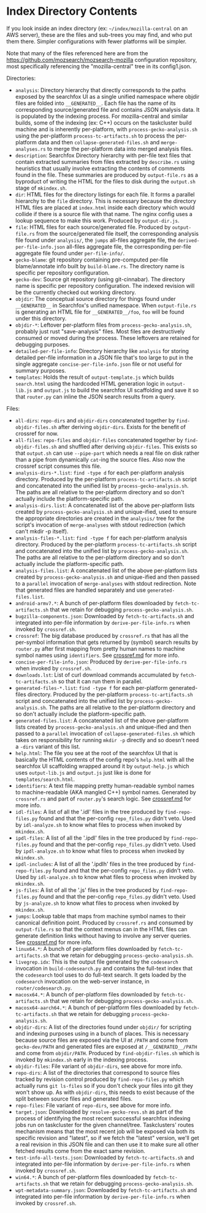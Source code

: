 # Index Directory Contents

If you look inside an index directory (ex: `~/index/mozilla-central` on an AWS
server), these are the files and sub-trees you may find, and who put them there.
Simpler configurations with fewer platforms will be simpler.

Note that many of the files referenced here are from the
https://github.com/mozsearch/mozsearch-mozilla configuration repository, most
specifically referencing the "mozilla-central" tree in its config1.json.

Directories:
- `analysis`: Directory hierarchy that directly corresponds to the paths exposed
  by the searchfox UI as a single unified namespace where objdir files are
  folded into `__GENERATED__`.  Each file has the name of its corresponding
  source/generated file and contains JSON analysis data.  It is populated by
  the indexing process.  For mozilla-central and similar builds, some of the
  indexing (ex: C++) occurs on the taskcluster build machine and is inherently
  per-platform, with `process-gecko-analysis.sh` using the per-platform
  `process-tc-artifacts.sh` to process the per-platform data and then
  `collapse-generated-files.sh` and `merge-analyses.rs` to merge the
  per-platform data into merged analysis files.
- `description`: Searchfox Directory hierarchy with per-file text files that
  contain extracted summaries from files extracted by `describe.rs` using
  heuristics that usually involve extracting the contents of comments found
  in the file.  These summaries are produced by `output-file.rs` as a
  byproduct of writing the HTML for the files to disk during the
  `output.sh` stage of `mkindex.sh`.
- `dir`: HTML files for the directory listings for each file.  It forms a
  parallel hierarchy to the `file` directory.  This is necessary because the
  directory HTML files are placed at `index.html` inside each directory which
  would collide if there is a source file with that name.  The nginx config
  uses a lookup sequence to make this work.  Produced by `output-dir.js`.
- `file`: HTML files for each source/generated file.  Produced by
  `output-file.rs` from the source/generated file itself, the corresponding
  analysis file found under `analysis/`, the `jumps` all-files aggregate file,
  the `derived-per-file-info.json` all-files aggregate file, the
  corresponding per-file aggregate file found under `per-file-info/`.
- `gecko-blame`: git repository containing pre-computed per-file blame/annotate
  info built by `build-blame.rs`.  The directory name is specific per repository
  configuration.
- `gecko-dev`: Source git repository (using git-cinnabar).  The directory name
  is specific per repository configuration.  The indexed revision will be the
  currently checked out working directory.
- `objdir`: The conceptual source directory for things found under
  `__GENERATED__` in Searchfox's unified namespace.  When `output-file.rs` is
  generating an HTML file for `__GENERATED__/foo`, `foo` will be found under
  this directory.
- `objdir-*`: Leftover per-platform files from `process-gecko-analysis.sh`,
  probably just rust "save-analysis" files.  Most files are destructively
  consumed or moved during the process.  These leftovers are retained for
  debugging purposes.
- `detailed-per-file-info`: Directory hierarchy like `analysis` for storing
  detailed per-file information in a JSON file that's too large to put in the
  single aggregate `concise-per-file-info.json` file or not useful for summary
  purposes.
- `templates`: Holds the result of `output-template.js` which builds
  `search.html` using the hardcoded HTML generation logic in `output-lib.js` and
  `output.js` to build the searchfox UI scaffolding and save it so that
  `router.py` can inline the JSON search results from a query.

Files:
- `all-dirs`: `repo-dirs` and `objdir-dirs` concatenated together by
  `find-objdir-files.sh` after deriving `objdir-dirs`.  Exists for the benefit
  of crossref for now.
- `all-files`: `repo-files` and `objdir-files` concatenated together by
  `find-objdir-files.sh` and shuffled after deriving `objdir-files`.  This
  exists so that `output.sh` can use `--pipe-part` which needs a real file on
  disk rather than a pipe from dynamically `cat`-ing the source files.  Also now
  the crossref script consumes this file.
- `analysis-dirs-*.list`: `find -type d` for each per-platform analysis
  directory.  Produced by the per-platform `process-tc-artifacts.sh` script and
  concatenated into the unified list by `process-gecko-analysis.sh`.  The
  paths are all relative to the per-platform directory and so don't actually
  include the platform-specific path.
- `analysis-dirs.list`: A concatenated list of the above per-platform lists
  created by `process-gecko-analysis.sh` and unique-ified, used to ensure the
  appropriate directories are created in the `analysis/` tree for the script's
  invocation of `merge-analyses` with stdout redirection (which can't mkdir -p
  itself).
- `analysis-files-*.list`: `find -type f` for each per-platform analysis
  directory.  Produced by the per-platform `process-tc-artifacts.sh` script and
  concatenated into the unified list by `process-gecko-analysis.sh`.  The
  paths are all relative to the per-platform directory and so don't actually
  include the platform-specific path.
- `analysis-files.list`: A concatenated list of the above per-platform lists
  created by `process-gecko-analysis.sh` and unique-ified and then passed to a
  `parallel` invocation of `merge-analyses` with stdout redirection.  Note that
  generated files are handled separately and use `generated-files.list`.
- `android-armv7.*`: A bunch of per-platform files downloaded by
  `fetch-tc-artifacts.sh` that we retain for debugging
  `process-gecko-analysis.sh`.
- `bugzilla-components.json`: Downloaded by `fetch-tc-artifacts.sh` and
  integrated into per-file information by `derive-per-file-info.rs` when invoked
  by `crossref.sh`.
- `crossref`: The big database produced by `crossref.rs` that has all the
  per-symbol information that gets returned by (symbol) search results by
  `router.py` after first mapping from pretty human names to machine symbol
  names using `identifiers`.  See [crossref.md](crossref.md) for more info.
- `concise-per-file-info.json`: Produced by `derive-per-file-info.rs` when
  invoked by `crossref.sh`.
- `downloads.lst`: List of curl download commands accumulated by
  `fetch-tc-artifacts.sh` so that it can run them in parallel.
- `generated-files-*.list`: `find -type f` for each per-platform generated-files
  directory.  Produced by the per-platform `process-tc-artifacts.sh` script and
  concatenated into the unified list by `process-gecko-analysis.sh`.  The
  paths are all relative to the per-platform directory and so don't actually
  include the platform-specific path.
- `generated-files.list`:  A concatenated list of the above per-platform lists
  created by `process-gecko-analysis.sh` and unique-ified and then passed to a
  `parallel` invocation of `collapse-generated-files.sh` which takes on
  responsibility for running `mkdir -p` directly and so doesn't need a `-dirs`
  variant of this list.
- `help.html`: The file you see at the root of the searchfox UI that is
  basically the HTML contents of the config repo's `help.html` with all the
  searchfox UI scaffolding wrapped around it by `output-help.js` which uses
  `output-lib.js` and `output.js` just like is done for `templates/search.html`.
- `identifiers`: A text file mapping pretty human-readable symbol names to
  machine-readable (AKA mangled C++) symbol names.  Generated by `crossref.rs`
  and part of `router.py`'s search logic.  See [crossref.md](crossref.md) for
  more info.
- `idl-files`: A list of all the '.idl' files in the tree produced by
  `find-repo-files.py` found and that the per-config `repo_files.py` didn't
  veto.  Used by `idl-analyze.sh` to know what files to process when invoked by
  `mkindex.sh`.
- `ipdl-files`: A list of all the '.ipdl' files in the tree produced by
  `find-repo-files.py` found and that the per-config `repo_files.py` didn't
  veto.  Used by `ipdl-analyze.sh` to know what files to process when invoked by
  `mkindex.sh`.
- `ipdl-includes`: A list of all the '.ipdlh' files in the tree produced by
  `find-repo-files.py` found and that the per-config `repo_files.py` didn't
  veto.  Used by `idl-analyze.sh` to know what files to process when invoked by
  `mkindex.sh`.
- `js-files`: A list of all the '.js' files in the tree produced by
  `find-repo-files.py` found and that the per-config `repo_files.py` didn't
  veto.  Used by `js-analyze.sh` to know what files to process when invoked by
  `mkindex.sh`.
- `jumps`: Lookup table that maps from machine symbol names to their canonical
  definition point.  Produced by `crossref.rs` and consumed by `output-file.rs`
  so that the context menus can in the HTML files can generate definition links
  without having to involve any server queries.  See [crossref.md](crossref.md)
  for more info.
- `linux64.*`: A bunch of per-platform files downloaded by
  `fetch-tc-artifacts.sh` that we retain for debugging
  `process-gecko-analysis.sh`.
- `livegrep.idx`: This is the output file generated by the `codesearch`
   invocation in `build-codesearch.py` and contains the full-text index that the
    `codesearch` tool uses to do full-text search. It gets loaded by the
    `codesearch` invocation on the web-server instance, in
    `router/codesearch.py`.
- `macosx64.*`: A bunch of per-platform files downloaded by
  `fetch-tc-artifacts.sh` that we retain for debugging
  `process-gecko-analysis.sh`.
- `macosx64-aarch64.*`: A bunch of per-platform files downloaded by
  `fetch-tc-artifacts.sh` that we retain for debugging
  `process-gecko-analysis.sh`.
- `objdir-dirs`: A list of the directories found under `objdir/` for scripting
  and indexing purposes using in a bunch of places.  This is necessary because
  source files are exposed via the UI at `/PATH` and come from `gecko-dev/PATH`
  and generated files are exposed at `/__GENERATED__/PATH` and come from
  `objdir/PATH`.  Produced by `find-objdir-files.sh` which is invoked by
  `mkindex.sh` early in the indexing process.
- `objdir-files`: File variant of `objdir-dirs`, see above for more info.
- `repo-dirs`: A list of the directories that correspond to source files tracked
  by revision control produced by `find-repo-files.py` which actually runs
  `git ls-files` so if you don't check your files into git they won't show up.
  As with `objdir-dirs`, this needs to exist because of the split between source
  files and generated files.
- `repo-files`: File variant of `repo-dirs`, see above for more info.
- `target.json`: Downloaded by `resolve-gecko-revs.sh` as part of the process
  of identifying the most recent successful searchfox indexing jobs run on
  taskcluster for the given channel/tree.  Taskclusters' routes mechanism means
  that the most recent job will be exposed via both its specific revision and
  "latest", so if we fetch the "latest" version, we'll get a real revision in
  this JSON file and can then use it to make sure all other fetched results come
  from the exact same revision.
- `test-info-all-tests.json`: Downloaded by `fetch-tc-artifacts.sh` and
  integrated into per-file information by `derive-per-file-info.rs` when invoked
  by `crossref.sh`.
- `win64.*`: A bunch of per-platform files downloaded by
  `fetch-tc-artifacts.sh` that we retain for debugging
  `process-gecko-analysis.sh`.
- `wpt-metadata-summary.json`: Downloaded by `fetch-tc-artifacts.sh` and
  integrated into per-file information by `derive-per-file-info.rs` when invoked
  by `crossref.sh`.
